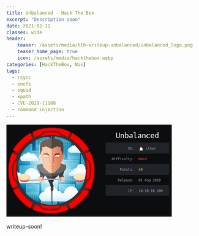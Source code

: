 ```yaml
---
title: Unbalanced - Hack The Box
excerpt: "Description soon"
date: 2021-02-11
classes: wide
header:
    teaser: /assets/media/htb-writeup-unbalanced/unbalanced_logo.png
    teaser_home_page: true
    icon: /assets/media/hackthebox.webp
categories: [HackTheBox, Nix]
tags:  
  - rsync
  - encfs
  - squid
  - xpath
  - CVE-2020-11108
  - command injection
---
```


![](/assets/media/htb-writeup-unbalanced/unbalanced_logo.png)

writeup-soon!
